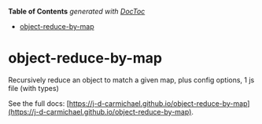 <!-- START doctoc generated TOC please keep comment here to allow auto update -->
<!-- DON'T EDIT THIS SECTION, INSTEAD RE-RUN doctoc TO UPDATE -->
**Table of Contents**  *generated with [DocToc](https://github.com/thlorenz/doctoc)*

- [object-reduce-by-map](#object-reduce-by-map)

<!-- END doctoc generated TOC please keep comment here to allow auto update -->

# object-reduce-by-map
Recursively reduce an object to match a given map, plus config options, 1 js file (with types)

See the full docs: [https://j-d-carmichael.github.io/object-reduce-by-map](https://j-d-carmichael.github.io/object-reduce-by-map).
